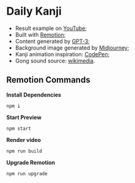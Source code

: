 # Daily Kanji

- Result example on [YouTube](https://www.youtube.com/shorts/T53SutHYLCk);
- Built with [Remotion](https://www.remotion.dev/docs/the-fundamentals);
- Content generated by [GPT-3](https://platform.openai.com/docs/introduction);
- Background image generated by [Midjourney](https://docs.midjourney.com/docs/quick-start);
- Kanji animation inspiration: [CodePen](https://codepen.io/lluisalen/pen/pozMmZx);
- Gong sound source: [wikimedia](https://commons.wikimedia.org/wiki/File:Gong_or_bell_vibrant.ogg).

## Remotion Commands

**Install Dependencies**

```console
npm i
```

**Start Preview**

```console
npm start
```

**Render video**

```console
npm run build
```

**Upgrade Remotion**

```console
npm run upgrade
```

